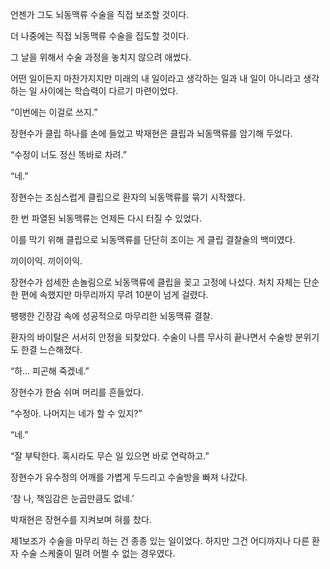 언젠가 그도 뇌동맥류 수술을 직접 보조할 것이다.

더 나중에는 직접 뇌동맥류 수술을 집도할 것이다.

그 날을 위해서 수술 과정을 놓치지 않으려 애썼다.

어떤 일이든지 마찬가지지만 미래의 내 일이라고 생각하는 일과 내 일이 아니라고 생각하는 일 사이에는 학습력이 다르기 마련이었다.

“이번에는 이걸로 쓰지.”

장현수가 클립 하나를 손에 들었고 박재현은 클립과 뇌동맥류를 암기해 두었다.

“수정이 너도 정신 똑바로 차려.”

“네.”

장현수는 조심스럽게 클립으로 환자의 뇌동맥류를 묶기 시작했다.

한 번 파열된 뇌동맥류는 언제든 다시 터질 수 있었다.

이를 막기 위해 클립으로 뇌동맥류를 단단히 조이는 게 클립 결찰술의 백미였다.

끼이이익. 끼이이익.

장현수가 섬세한 손놀림으로 뇌동맥류에 클립을 꽂고 고정에 나섰다. 처치 자체는 단순한 편에 속했지만 마무리까지 무려 10분이 넘게 걸렸다.

팽팽한 긴장감 속에 성공적으로 마무리한 뇌동맥류 결찰.

환자의 바이탈은 서서히 안정을 되찾았다. 수술이 나름 무사히 끝나면서 수술방 분위기도 한결 느슨해졌다.

“하… 피곤해 죽겠네.”

장현수가 한숨 쉬며 머리를 흔들었다.

“수정아. 나머지는 네가 할 수 있지?”

“네.”

“잘 부탁한다. 혹시라도 무슨 일 있으면 바로 연락하고.”

장현수가 유수정의 어깨를 가볍게 두드리고 수술방을 빠져 나갔다.

‘참 나, 책임감은 눈곱만큼도 없네.’

박재현은 장현수를 지켜보며 혀를 찼다.

제1보조가 수술을 마무리 하는 건 종종 있는 일이었다. 하지만 그건 어디까지나 다른 환자 수술 스케줄이 밀려 어쩔 수 없는 경우였다.
